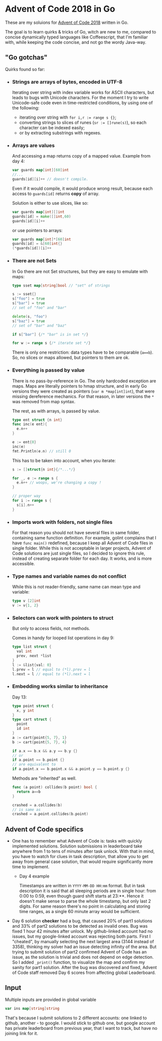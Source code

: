 # Advent of Code 2018 in Go

These are my soluions for [Advent of Code 2018](https://adventofcode.com/2018/) written in Go.

The goal is to learn quirks & tricks of Go, witch are new to me, compared to concise dynamically typed languages like Coffeescript, that I'm familiar with, while keeping the code concise, and not go the wordy Java-way.

## "Go gotchas"

Quirks found so far:

* ### Strings are **arrays of bytes**, encoded in **UTF-8**

  Iterating over string with index variable works for ASCII characters, but leads to bugs with Unicode characters. For the moment I try to write Unicode-safe code even in time-restricted conditions, by using one of the following:
  * iterating over string with `for i,r := range s {}`;
  * converting strings to slices of runes (`sr := []rune(s)`), so each character can be indexed easily;
  * or by extracting substrings with regexes.

* ### Arrays are **values**

  And accessing a map returns copy of a mapped value. Example from day 4:

  ```go
  var guards map[int][60]int
  //...
  guards[id][i]++ // doesn't compile.
  ```

  Even if it would compile, it would produce wrong result, because each access to `guards[id]` returns **copy** of array.

  Solution is either to use slices, like so:

  ```go
  var guards map[int][]int
  guards[id] = make([]int,60)
  guards[id][i]++
  ```

   or use pointers to arrays:

   ```go
   var guards map[int]*[60]int
   guards[id] = &[60]int{}
   (*guards[id])[i]++
   ```

* ### There are not Sets

  In Go there are not Set structures, but they are easy to emulate with maps:

  ```go
  type sset map[string]bool // "set" of strings

  s := sset{}
  s["foo"] = true
  s["bar"] = true
  // set of "foo" and "bar"

  delete(s, "foo")
  s["baz"] = true
  // set of "bar" and "baz"

  if s["bar"] {/* "bar" is in set */}

  for w := range s {/* iterate set */}
  ```

  There is only one restriction: data types have to be comparable (`a==b`). So, no slices or maps allowed, but pointers to them are ok.

* ### Everything is passed by value

  There is no pass-by-reference in Go. The only hardcoded exception are maps. Maps are literally pointers to hmap structure, and in early Go versions they were created as pointers (`var m *map[int]int`), that were missing dereference mechanics. For that reason, in later versions the `*` was removed from map syntax.

  The rest, as with arrays, is passed by value.

  ```go
  type ent struct {n int}
  func inc(e ent){
    e.n++
  }

  e := ent{0}
  inc(e)
  fmt.Println(e.n) // still 0
  ```

  This has to be taken into account, when you iterate:

  ```go
  s := []struct{n int}{/*...*/}

  for _, e := range s {
    e.n++ // woops, we're changing a copy !
  }

  // proper way
  for i := range s {
    s[i].n++
  }

  ```

* ### Imports work with folders, not single files

  For that reason you should not have several files in same folder, containing same function definition. For example, golint complains that I have `func main()` redefined, because I keep all Advent of Code files in single folder. While this is not acceptable in larger projects, Advent of Code solutions are just single files, so I decided to ignore this rule, instead of creating separate folder for each day. It works, and is more accessible.

* ### Type names and variable names do not conflict

  While this is not reader-friendly, same name can mean type and variable:

  ```go
  type v [2]int
  v := v{1, 2}
  ```

* ### Selectors can work with pointers to struct

  But only to access fields, not methods.

  Comes in handy for looped list operations in day 9:

  ```go
  type list struct {
    val int
    prev, next *list
  }
  l := &list{val: 0}
  l.prev = l // equal to (*l).prev = l
  l.next = l // equal to (*l).next = l
  ```

* ### Embedding works similar to inheritance

  Day 13:

  ```go
  type point struct {
    x, y int
  }
  type cart struct {
    point
    id int
  }
  a := cart{point{5, 7}, 1}
  b := cart{point{5, 7}, 4}

  if a.x == b.x && a.y == b.y {}
  // or
  if a.point == b.point {}
  // are equivalent to
  if a.point.x == b.point.x && a.point.y == b.point.y {}
  ```

  Methods are "inherited" as well.

  ```go
  func (a point) collides(b point) bool {
    return a==b
  }

  crashed = a.collides(b)
  // is same as
  crashed = a.point.collides(b.point)
  ```

## Advent of Code specifics

* One has to remember what Advent of Code is: tasks with quickly implemented solutions. Solution submissions in leaderboard take anywhere from 1 to tens of minutes after task unlock. With that in mind, you have to watch for clues in task description, that allow you to get away from general case solution, that would require significantly more time to implement.

  * Day 4 example

    Timestamps are written in `YYYY-MM-DD HH:mm` format. But in task description it is said that all sleeping periods are in single hour: from 0:00 to 0:59, even though guard shift starts at 23:**. Hence it doesn't make sense to parse the whole timestamp, but only last 2 digits. For same reason there's no point in calculating and storing time ranges, as a single 60 minute array would be sufficient.

* Day 6 solution **checker** had a bug, that caused 20% of part1 solutions and 33% of part2 solutions to be detected as invalid ones. Bug was fixed 1 hour 42 minutes after unlock. My github-linked account had no issues, but my google-linked account was rejecting both parts. First I "cheated", by manually selecting the next largest area (3144 instead of 3358), thinking my solver had an issue detecting infinity of the area. But trying to submit solution of part2 confirmed Advent of Code has an issue, as the solution is trivial and does not depend on edge detection. So I added `_print()` function, to visualize the map and confirm my sanity for part1 solution. After the bug was discovered and fixed, Advent of Code staff removed Day 6 scores from affecting global Leaderboard.

## Input

Multiple inputs are provided in global variable

```go
var ins map[string]string
```

That's because I submit solutions to 2 different accounts: one linked to github, another - to google. I would stick to github one, but google account has private leaderboard from previous year, that I want to track, but have no joining link for it.
